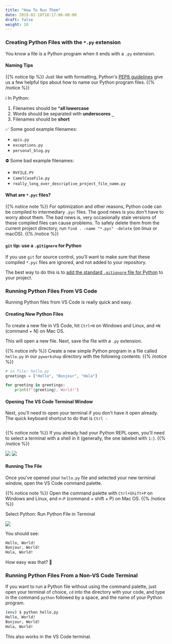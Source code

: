 ```yaml
---
title: "How To Run Them"
date: 2019-02-10T18:17:06-08:00
draft: false
weight: 10
---
```


### Creating Python Files with the `*.py` extension

You know a file is a Python program when it ends with a `.py` extension.

#### Naming Tips

{{% notice tip %}}
Just like with formatting, Python's [PEP8 guidelines](https://www.python.org/dev/peps/pep-0008/#package-and-module-names) give us a few helpful tips about how to name our Python program files.
{{% /notice %}}

ℹ️ In Python:

1. Filenames should be ***all lowercase**
1. Words should be separated with **underscores `_`**
1. Filenames should be **short**

✅ Some good example filenames:

- `apis.py`
- `exceptions.py`
- `personal_blog.py`

⛔️ Some bad example filenames:

- `MYFILE.PY`
- `CamelCaseFile.py`
- `really_long_over_descriptive_project_file_name.py`


#### What are `*.pyc` files?

{{% notice note %}}
For optimization and other reasons, Python code can be compiled to intermediary `.pyc` files. The good news is you don't have to worry about them. The bad news is, very occasionally stale versions of these compiled files can cause problems. To safely delete them from the current project directory, run `find . -name "*.pyc" -delete` (on linux or macOS).
{{% /notice %}}

#### `git` tip: use a `.gitignore` for Python

If you use `git` for source control, you'll want to make sure that these compiled `*.pyc` files are ignored, and not added to your repository.

The best way to do this is to [add the standard `.gitignore` file for Python](https://github.com/github/gitignore/blob/master/Python.gitignore) to your project.


### Running Python Files From VS Code

Running Python files from VS Code is really quick and easy.

#### Creating New Python Files

To create a new file in VS Code, hit `Ctrl+N` on Windows and Linux, and `⌘N` (command + N) on Mac OS.

This will open a new file. Next, save the file with a `.py` extension.

{{% notice info %}}
Create a new simple Python program in a file called `hello.py` in our `pyworkshop` directory with the following contents:
{{% /notice %}}

```python
# in file: hello.py
greetings = ["Hello", "Bonjour", "Hola"]

for greeting in greetings:
    print(f"{greeting}, World!")
```

#### Opening The VS Code Terminal Window

Next, you'll need to open your terminal if you don't have it open already. The quick keyboard shortcut to do that is <code>Ctrl - &#96;</code>

{{% notice note %}}
If you already had your Python REPL open, you'll need to select a terminal with a shell in it (generally, the one labeled with `1:`).
{{% /notice %}}

![](/02-introduction-to-python/175-running-code/images/terminal-drop-down.png)
![](/02-introduction-to-python/175-running-code/images/terminal-drop-down-select.png)

#### Running The File

Once you've opened your `hello.py` file and selected your new terminal window, open the VS Code command palette.

{{% notice note %}}
Open the command palette with `Ctrl+Shift+P` on Windows and Linux, and `⌘⇧P` (command + shift + P) on Mac OS.
{{% /notice %}}

Select Python: Run Python File in Terminal

![](/02-introduction-to-python/175-running-code/images/vs-code-run-file-command-palette.png)

You should see:

```bash
Hello, World!
Bonjour, World!
Hola, World!
```

How easy was that? 🎉

### Running Python Files From a Non-VS Code Terminal

If you want to run a Python file without using the command palette, just open your terminal of choice, `cd` into the directory with your code, and type in the command `python` followed by a space, and the name of your Python program.

```bash
(env) $ python hello.py
Hello, World!
Bonjour, World!
Hola, World!
```

This also works in the VS Code terminal.
